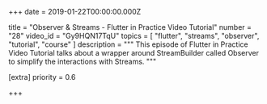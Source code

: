 
+++
date = 2019-01-22T00:00:00.000Z


title = "Observer & Streams - Flutter in Practice Video Tutorial"
number = "28"
video_id = "Gy9HQN17TqU"
topics = [ "flutter", "streams", "observer", "tutorial", "course" ]
description = """
This episode of Flutter in Practice Video Tutorial talks about a wrapper around StreamBuilder called Observer to simplify the interactions with Streams.
"""

[extra]
priority = 0.6

+++




